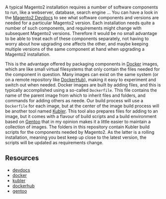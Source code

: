 A typical Magento2 installation requires a number of software components to run, like a webserver, database, search engine ... You can have a look in the [Magento2 Devdocs](devdocs) to see what software components and versions are needed for a particular Magento2 version. Each installation needs quite a number of such components, and requirements might change with subsequent Magento2 versions. Therefore it would be no small advantage to be able to treat each of these components separately, not having to worry about how upgrading one affects the other, and maybe keeping multiple versions of the same component at hand when upgrading a Magento2 installation.
 
This is the advantage offered by packaging components in [Docker](docker) images, which are like small virtual filesystems that only contain the files needed for the component in question. Many images can exist on the same system (or on a remote repository like [DockerHub](dockerhub)), making it easy to experiment and switch out when needed. Docker images are built by adding files, and this is typically accomplished using a so-called `Dockerfile`. This file contains the name of the parent image from which to inherit files and folders, and commands for adding others as neede. Our build process will use a `Dockerfile` for each image, but at the center of the image build process will be another tool named [Kubler](kubler). This tool also prepares files for adding to an image, but it comes with a flavour of build scripts and a build environment based on [Gentoo](gentoo) that in my opinion makes it a little easier to maintain a collection of images. The folders in this repository contain Kubler build scripts for the components needed by Magento2. As the latter is a rolling installation, meaning you best keep up close to the latest version, the scripts will be updated as requirements change.

## Resources

* [devdocs](https://devdocs.magento.com/guides/v2.4/install-gde/system-requirements.html)
* [docker](https://docs.docker.com/get-started/overview/)
* [kubler](https://github.com/edannenberg/kubler)
* [dockerhub](https://hub.docker.com/)
* [gentoo](https://www.gentoo.org/)
